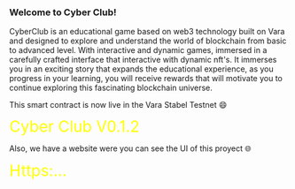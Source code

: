<!-- Description starts here -->

### Welcome to Cyber Club!

CyberClub is an educational game based on web3 technology built on Vara and designed to explore and understand the world of blockchain from basic to advanced level. With interactive and dynamic games, immersed in a carefully crafted interface that interactive with dynamic nft's. It immerses you in an exciting story that expands the educational experience, as you progress in your learning, you will receive rewards that will motivate you to continue exploring this fascinating blockchain universe.

<!-- End of description -->

This smart contract is now live in the Vara Stabel Testnet 😄

<a style="color: #ffff00; font-size: 28px; text-decoration: none;" href="">
Cyber Club V0.1.2</a></br>

Also, we have a website were you can see the UI of this proyect 🌐

<a style="color: #ffff00; font-size: 28px; text-decoration: none;" href="">
Https:...</a></br> 
